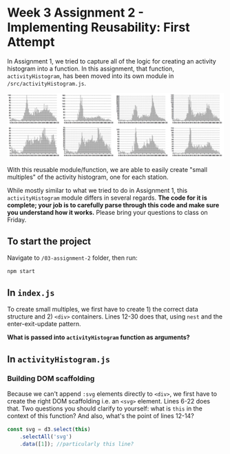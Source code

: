 # Week 3 Assignment 2 - Implementing Reusability: First Attempt

In Assignment 1, we tried to capture all of the logic for creating an activity histogram into a function. In this assignment, that function, `activityHistogram`, has been moved into its own module in `/src/activityHistogram.js`.

![small multiples](./small-multiples.jpg?raw=true "small multiples")

With this reusable module/function, we are able to easily create "small multiples" of the activity histogram, one for each station.

While mostly similar to what we tried to do in Assignment 1, this `activityHistogram` module differs in several regards. **The code for it is complete; your job is to carefully parse through this code and make sure you understand how it works.** Please bring your questions to class on Friday.

## To start the project
Navigate to `/03-assignment-2` folder, then run:
```
npm start
```

## In `index.js`
To create small multiples, we first have to create 1) the correct data structure and 2) `<div>` containers. Lines 12-30 does that, using `nest` and the enter-exit-update pattern.

**What is passed into `activityHistogram` function as arguments?**

## In `activityHistogram.js`

### Building DOM scaffolding
Because we can't append `:svg` elements directly to `<div>`, we first have to create the right DOM scaffolding i.e. an `<svg>` element. Lines 6-22 does that. Two questions you should clarify to yourself: what is `this` in the context of this function? And also, what's the point of lines 12-14?

```js
const svg = d3.select(this)
	.selectAll('svg')
	.data([1]); //particularly this line?
```

